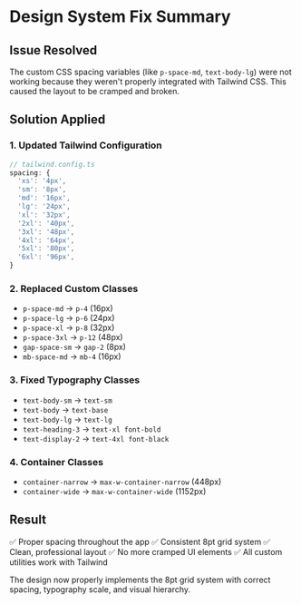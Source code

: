 # Design System Fix Summary

## Issue Resolved
The custom CSS spacing variables (like `p-space-md`, `text-body-lg`) were not working because they weren't properly integrated with Tailwind CSS. This caused the layout to be cramped and broken.

## Solution Applied

### 1. Updated Tailwind Configuration
```js
// tailwind.config.ts
spacing: {
  'xs': '4px',
  'sm': '8px', 
  'md': '16px',
  'lg': '24px',
  'xl': '32px',
  '2xl': '40px',
  '3xl': '48px',
  '4xl': '64px',
  '5xl': '80px',
  '6xl': '96px',
}
```

### 2. Replaced Custom Classes
- `p-space-md` → `p-4` (16px)
- `p-space-lg` → `p-6` (24px)
- `p-space-xl` → `p-8` (32px)
- `p-space-3xl` → `p-12` (48px)
- `gap-space-sm` → `gap-2` (8px)
- `mb-space-md` → `mb-4` (16px)

### 3. Fixed Typography Classes
- `text-body-sm` → `text-sm`
- `text-body` → `text-base`
- `text-body-lg` → `text-lg`
- `text-heading-3` → `text-xl font-bold`
- `text-display-2` → `text-4xl font-black`

### 4. Container Classes
- `container-narrow` → `max-w-container-narrow` (448px)
- `container-wide` → `max-w-container-wide` (1152px)

## Result
✅ Proper spacing throughout the app
✅ Consistent 8pt grid system
✅ Clean, professional layout
✅ No more cramped UI elements
✅ All custom utilities work with Tailwind

The design now properly implements the 8pt grid system with correct spacing, typography scale, and visual hierarchy.